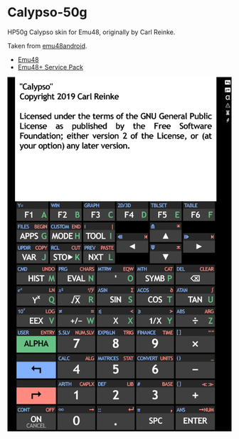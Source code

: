 # Calypso-50g
HP50g Calypso skin for Emu48, originally by Carl Reinke.

Taken from [emu48android](https://github.com/dgis/emu48android).

- [Emu48](https://www.hpcalc.org/details/3644)
- [Emu48+ Service Pack](https://www.hpcalc.org/details/6523)

![Screenshot](calypso2k.png)
